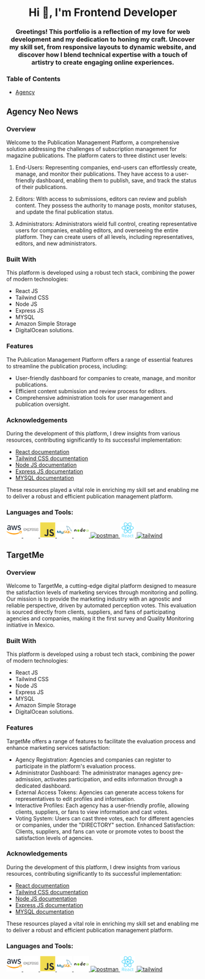 <h1 align="center">Hi 👋, I'm Frontend Developer</h1>
<h3 align="center">Greetings! This portfolio is a reflection of my love for web development and my dedication to honing my craft. Uncover my skill set, from responsive layouts to dynamic website, and discover how I blend technical expertise with a touch of artistry to create engaging online experiences.</h3>

### Table of Contents

- [Agency](#Agency-Neo-News)

## Agency Neo News
### Overview

<!-- TODO: Add a screenshot of the live project.
    1. Link to a 'live demo.'
    2. Describe your overall experience in a couple of sentences.
    3. List a few specific technical things that you learned or improved on.
    4. Share any other tips or guidance for others attempting this or something similar.
 -->

 Welcome to the Publication Management Platform, a comprehensive solution addressing the challenges of subscription management for magazine publications. The platform caters to three distinct user levels:

1. End-Users: Representing companies, end-users can effortlessly create, manage, and monitor their publications. They have access to a user-friendly dashboard, enabling them to publish, save, and track the status of their publications.

2. Editors: With access to submissions, editors can review and publish content. They possess the authority to manage posts, monitor statuses, and update the final publication status.

3. Administrators: Administrators wield full control, creating representative users for companies, enabling editors, and overseeing the entire platform. They can create users of all levels, including representatives, editors, and new administrators.

### Built With

<!-- TODO: List any MAJOR libraries/frameworks (e.g. React, Tailwind) with links to their homepages. -->
This platform is developed using a robust tech stack, combining the power of modern technologies:

* React JS
* Tailwind CSS
* Node JS
* Express JS
* MYSQL
* Amazon Simple Storage
* DigitalOcean solutions. 

### Features

<!-- TODO: List what specific 'user problems' that this application solves. -->
The Publication Management Platform offers a range of essential features to streamline the publication process, including:

* User-friendly dashboard for companies to create, manage, and monitor publications.
* Efficient content submission and review process for editors.
* Comprehensive administration tools for user management and publication oversight.


### Acknowledgements

<!-- TODO: List any blog posts, tutorials or plugins that you may have used to complete the project. Only list those that had a significant impact. Obviously, we all 'Google' stuff while working on our things, but maybe something in particular stood out as a 'major contributor' to your skill set for this project. -->

During the development of this platform, I drew insights from various resources, contributing significantly to its successful implementation:

* [React documentation](https://es.react.dev)
* [Tailwind CSS documentation](https://tailwindcss.com) 
* [Node JS documentation](https://nodejs.org/en/docs)
* [Express JS documentation](https://expressjs.com)
* [MYSQL documentation](https://dev.mysql.com/doc/)

These resources played a vital role in enriching my skill set and enabling me to deliver a robust and efficient publication management platform.

<h3 align="left">Languages and Tools:</h3>
<p align="left"> <a href="https://aws.amazon.com" target="_blank" rel="noreferrer"> <img src="https://raw.githubusercontent.com/devicons/devicon/master/icons/amazonwebservices/amazonwebservices-original-wordmark.svg" alt="aws" width="40" height="40"/> </a> <a href="https://expressjs.com" target="_blank" rel="noreferrer"> <img src="https://raw.githubusercontent.com/devicons/devicon/master/icons/express/express-original-wordmark.svg" alt="express" width="40" height="40"/> </a> <a href="https://developer.mozilla.org/en-US/docs/Web/JavaScript" target="_blank" rel="noreferrer"> <img src="https://raw.githubusercontent.com/devicons/devicon/master/icons/javascript/javascript-original.svg" alt="javascript" width="40" height="40"/> </a> <a href="https://www.mysql.com/" target="_blank" rel="noreferrer"> <img src="https://raw.githubusercontent.com/devicons/devicon/master/icons/mysql/mysql-original-wordmark.svg" alt="mysql" width="40" height="40"/> </a> <a href="https://nodejs.org" target="_blank" rel="noreferrer"> <img src="https://raw.githubusercontent.com/devicons/devicon/master/icons/nodejs/nodejs-original-wordmark.svg" alt="nodejs" width="40" height="40"/> </a> <a href="https://postman.com" target="_blank" rel="noreferrer"> <img src="https://www.vectorlogo.zone/logos/getpostman/getpostman-icon.svg" alt="postman" width="40" height="40"/> </a> <a href="https://reactjs.org/" target="_blank" rel="noreferrer"> <img src="https://raw.githubusercontent.com/devicons/devicon/master/icons/react/react-original-wordmark.svg" alt="react" width="40" height="40"/> </a> <a href="https://tailwindcss.com/" target="_blank" rel="noreferrer"> <img src="https://www.vectorlogo.zone/logos/tailwindcss/tailwindcss-icon.svg" alt="tailwind" width="40" height="40"/> </a> </p>


## TargetMe
### Overview

<!-- TODO: Add a screenshot of the live project.
    1. Link to a 'live demo.'
    2. Describe your overall experience in a couple of sentences.
    3. List a few specific technical things that you learned or improved on.
    4. Share any other tips or guidance for others attempting this or something similar.
 -->

Welcome to TargetMe, a cutting-edge digital platform designed to measure the satisfaction levels of marketing services through monitoring and polling. Our mission is to provide the marketing industry with an agnostic and reliable perspective, driven by automated perception votes. This evaluation is sourced directly from clients, suppliers, and fans of participating agencies and companies, making it the first survey and Quality Monitoring initiative in Mexico.

### Built With

<!-- TODO: List any MAJOR libraries/frameworks (e.g. React, Tailwind) with links to their homepages. -->
This platform is developed using a robust tech stack, combining the power of modern technologies:

* React JS
* Tailwind CSS
* Node JS
* Express JS
* MYSQL
* Amazon Simple Storage
* DigitalOcean solutions. 

### Features

<!-- TODO: List what specific 'user problems' that this application solves. -->
TargetMe offers a range of features to facilitate the evaluation process and enhance marketing services satisfaction:

* Agency Registration: Agencies and companies can register to participate in the platform's evaluation process.
* Administrator Dashboard: The administrator manages agency pre-admission, activates participation, and edits information through a dedicated dashboard.
* External Access Tokens: Agencies can generate access tokens for representatives to edit profiles and information.
* Interactive Profiles: Each agency has a user-friendly profile, allowing clients, suppliers, or fans to view information and cast votes.
* Voting System: Users can cast three votes, each for different agencies or companies, under the "DIRECTORY" section.
Enhanced Satisfaction: Clients, suppliers, and fans can vote or promote votes to boost the satisfaction levels of agencies.


### Acknowledgements

<!-- TODO: List any blog posts, tutorials or plugins that you may have used to complete the project. Only list those that had a significant impact. Obviously, we all 'Google' stuff while working on our things, but maybe something in particular stood out as a 'major contributor' to your skill set for this project. -->

During the development of this platform, I drew insights from various resources, contributing significantly to its successful implementation:

* [React documentation](https://es.react.dev)
* [Tailwind CSS documentation](https://tailwindcss.com) 
* [Node JS documentation](https://nodejs.org/en/docs)
* [Express JS documentation](https://expressjs.com)
* [MYSQL documentation](https://dev.mysql.com/doc/)

These resources played a vital role in enriching my skill set and enabling me to deliver a robust and efficient publication management platform.

<h3 align="left">Languages and Tools:</h3>
<p align="left"> <a href="https://aws.amazon.com" target="_blank" rel="noreferrer"> <img src="https://raw.githubusercontent.com/devicons/devicon/master/icons/amazonwebservices/amazonwebservices-original-wordmark.svg" alt="aws" width="40" height="40"/> </a> <a href="https://expressjs.com" target="_blank" rel="noreferrer"> <img src="https://raw.githubusercontent.com/devicons/devicon/master/icons/express/express-original-wordmark.svg" alt="express" width="40" height="40"/> </a> <a href="https://developer.mozilla.org/en-US/docs/Web/JavaScript" target="_blank" rel="noreferrer"> <img src="https://raw.githubusercontent.com/devicons/devicon/master/icons/javascript/javascript-original.svg" alt="javascript" width="40" height="40"/> </a> <a href="https://www.mysql.com/" target="_blank" rel="noreferrer"> <img src="https://raw.githubusercontent.com/devicons/devicon/master/icons/mysql/mysql-original-wordmark.svg" alt="mysql" width="40" height="40"/> </a> <a href="https://nodejs.org" target="_blank" rel="noreferrer"> <img src="https://raw.githubusercontent.com/devicons/devicon/master/icons/nodejs/nodejs-original-wordmark.svg" alt="nodejs" width="40" height="40"/> </a> <a href="https://postman.com" target="_blank" rel="noreferrer"> <img src="https://www.vectorlogo.zone/logos/getpostman/getpostman-icon.svg" alt="postman" width="40" height="40"/> </a> <a href="https://reactjs.org/" target="_blank" rel="noreferrer"> <img src="https://raw.githubusercontent.com/devicons/devicon/master/icons/react/react-original-wordmark.svg" alt="react" width="40" height="40"/> </a> <a href="https://tailwindcss.com/" target="_blank" rel="noreferrer"> <img src="https://www.vectorlogo.zone/logos/tailwindcss/tailwindcss-icon.svg" alt="tailwind" width="40" height="40"/> </a> </p>
